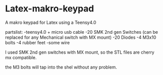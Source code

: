 # Latex-makro-keypad
A makro keypad for Latex using a Teensy4.0


partslist:
-teensy4.0 + micro usb cable
-20 SMK 2nd gen Switches (can be replaced for any Mechanical switch with MX mount)
-20 Diodes
-4 M3x10 bolts 
-4 rubber feet
-some wire

I used SMK 2nd gen switches with MX mount, so the STL files are cherry mx compatible.

the M3 bolts will tap into the shel without any problem.
